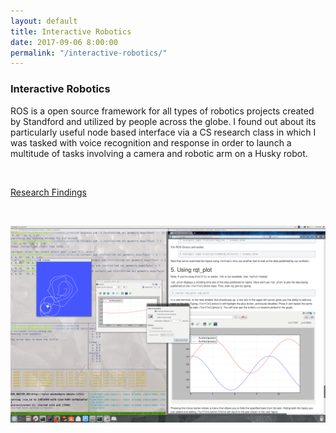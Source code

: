 ```yaml
---
layout: default
title: Interactive Robotics
date: 2017-09-06 8:00:00
permalink: "/interactive-robotics/"
---
```


<section class="portfolio-page" style="background-image: url(/assets/img/portfolio/interactive-robotics/background.jpg);">

<div class="portfolio-content" markdown="1">

### Interactive Robotics

ROS is a open source framework for all types of robotics projects created by Standford and utilized by
people across the globe. I found out about its particularly useful node based interface via a CS research
class in which I was tasked with voice recognition and response in order to launch a multitude of tasks
involving a camera and robotic arm on a Husky robot.

<br>

[Research Findings](/assets/docs/ROS-Report.pdf)

<br>

![ROS Tutorial](/assets/img/portfolio/interactive-robotics/tutorial.png)

</div>

</section>